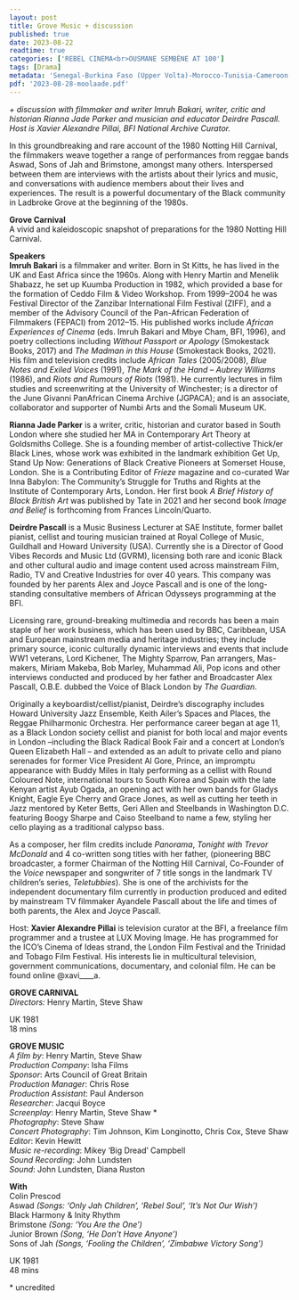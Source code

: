 ```yaml
---
layout: post
title: Grove Music + discussion
published: true
date: 2023-08-22
readtime: true
categories: ['REBEL CINEMA<br>OUSMANE SEMBÈNE AT 100']
tags: [Drama]
metadata: 'Senegal-Burkina Faso (Upper Volta)-Morocco-Tunisia-Cameroon 2004, 124 mins<br> Director: Ousmane Sembène'
pdf: '2023-08-28-moolaade.pdf'
---
```



_+ discussion with filmmaker and writer Imruh Bakari, writer, critic and historian Rianna Jade Parker and musician and educator Deirdre Pascall. Host is Xavier Alexandre Pillai, BFI National Archive Curator._

In this groundbreaking and rare account of the 1980 Notting Hill Carnival, the filmmakers weave together a range of performances from reggae bands Aswad, Sons of Jah and Brimstone, amongst many others. Interspersed between them are interviews with the artists about their lyrics and music, and conversations with audience members about their lives and experiences. The result is a powerful documentary of the Black community in Ladbroke Grove at the beginning of the 1980s.  

**Grove Carnival**  
A vivid and kaleidoscopic snapshot of preparations for the 1980 Notting Hill Carnival.  

**Speakers**  
**Imruh Bakari** is a filmmaker and writer. Born in St Kitts, he has lived in the UK and East Africa since the 1960s. Along with Henry Martin and Menelik Shabazz, he set up Kuumba Production in 1982, which provided a base for the formation of Ceddo Film & Video Workshop. From 1999–2004 he was Festival Director of the Zanzibar International Film Festival (ZIFF), and a member of the Advisory Council of the Pan-African Federation of Filmmakers (FEPACI) from 2012–15. His published works include _African Experiences of Cinema_ (eds. Imruh Bakari and Mbye Cham, BFI, 1996), and poetry collections including _Without Passport or Apology_ (Smokestack Books, 2017) and  _The Madman in this House_ (Smokestack Books, 2021). His film and television credits include _African Tales_ (2005/2008), _Blue Notes and Exiled Voices_ (1991), _The Mark of the Hand – Aubrey Williams_ (1986), and _Riots and Rumours of Riots_ (1981). He currently lectures in film studies and screenwriting at the University of Winchester; is a director of the June Givanni PanAfrican Cinema Archive (JGPACA); and is an associate, collaborator and supporter of Numbi Arts and the Somali Museum UK.

**Rianna Jade Parker** is a writer, critic, historian and curator based in South London where she studied her MA in Contemporary Art Theory at Goldsmiths College. She is a founding member of artist-collective Thick/er Black Lines, whose work was exhibited in the landmark exhibition Get Up, Stand Up Now: Generations of Black Creative Pioneers at Somerset House, London. She is a Contributing Editor of _Frieze_ magazine and co-curated War Inna Babylon: The Community’s Struggle for Truths and Rights at the Institute of Contemporary Arts, London. Her first book _A Brief History of Black British Art_ was published by Tate in 2021 and her second book _Image and Belief_ is forthcoming from Frances Lincoln/Quarto.

**Deirdre Pascall**  is a Music Business Lecturer at SAE Institute, former ballet pianist, cellist and touring musician trained at Royal College of Music, Guildhall and Howard University (USA). Currently she is a Director of Good Vibes Records and Music Ltd (GVRM), licensing both rare and iconic Black and other cultural audio and image content used across mainstream Film, Radio, TV and Creative Industries for over 40 years. This company was founded by her parents Alex and Joyce Pascall and is one of the long-standing consultative members of African Odysseys programming at the BFI.

Licensing rare, ground-breaking multimedia and records has been a main staple of her work business, which has been used by BBC, Caribbean, USA and European mainstream media and heritage industries; they include primary source, iconic culturally dynamic interviews and events that include WW1 veterans, Lord Kichener, The Mighty Sparrow, Pan arrangers, Mas-makers, Miriam Makeba, Bob Marley, Muhammad Ali, Pop icons and other interviews conducted and produced by her father and Broadcaster Alex Pascall, O.B.E. dubbed the Voice of Black London by _The Guardian_.

Originally a keyboardist/cellist/pianist, Deirdre’s discography includes Howard University Jazz Ensemble, Keith Ailer’s Spaces and Places, the Reggae Philharmonic Orchestra. Her performance career began at age 11, as a Black London society cellist and pianist for both local and major events in London –including the Black Radical Book Fair and a concert at London’s Queen Elizabeth Hall – and extended as an adult to private cello and piano serenades for former Vice President Al Gore, Prince, an impromptu appearance with Buddy Miles in Italy performing as a cellist with Round Coloured Note, international tours to South Korea and Spain with the late Kenyan artist Ayub Ogada, an opening act with her own bands for Gladys Knight, Eagle Eye Cherry and Grace Jones, as well as cutting her teeth in Jazz mentored by Keter Betts, Geri Allen and Steelbands in Washington D.C. featuring Boogy Sharpe and Caiso Steelband to name a few, styling her cello playing as a traditional calypso bass.

As a composer, her film credits include _Panorama_, _Tonight with Trevor McDonald_ and 4 co-written song titles with her father, (pioneering BBC broadcaster, a former Chairman of the Notting Hill Carnival, Co-Founder of the _Voice_ newspaper and songwriter of 7 title songs in the landmark TV children’s series, _Teletubbies_). She is one of the archivists for the independent documentary film currently in production produced and edited by mainstream TV filmmaker Ayandele Pascall about the life and times of both parents, the Alex and Joyce Pascall.

Host: **Xavier Alexandre Pillai** is television curator at the BFI, a freelance film programmer and a trustee at LUX Moving Image. He has programmed for the ICO’s Cinema of Ideas strand, the London Film Festival and the Trinidad and Tobago Film Festival. His interests lie in multicultural television, government communications, documentary, and colonial film. He can be found online @xavi____a.  

**GROVE CARNIVAL**  
_Directors:_ Henry Martin, Steve Shaw  

UK 1981  
18 mins  

**GROVE MUSIC**  
_A film by_: Henry Martin, Steve Shaw  
_Production Company_: Isha Films  
_Sponsor_: Arts Council of Great Britain  
_Production Manager_: Chris Rose  
_Production Assistant_: Paul Anderson  
_Researcher_: Jacqui Boyce  
_Screenplay_: Henry Martin, Steve Shaw *  
_Photography_: Steve Shaw  
_Concert Photography_: Tim Johnson, Kim Longinotto, Chris Cox, Steve Shaw  
_Editor_: Kevin Hewitt  
_Music re-recording_: Mikey ‘Big Dread’ Campbell  
_Sound Recording_: John Lundsten  
_Sound_: John Lundsten, Diana Ruston  

**With**  
Colin Prescod  
Aswad _(Songs: ‘Only Jah Children’, ‘Rebel Soul’, ‘It’s Not Our Wish’)_  
Black Harmony & Inity Rhythm  
Brimstone _(Song: ‘You Are the One’)_  
Junior Brown _(Song, ‘He Don’t Have Anyone’)_  
Sons of Jah _(Songs, ‘Fooling the Children’, ‘Zimbabwe Victory Song’)_  

UK 1981  
48 mins  

\* uncredited  
<!--stackedit_data:
eyJoaXN0b3J5IjpbMTAyMzAzMjE5MF19
-->